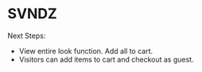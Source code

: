 <h1>SVNDZ</h1>

Next Steps:
- View entire look function. Add all to cart.
- Visitors can add items to cart and checkout as guest.
